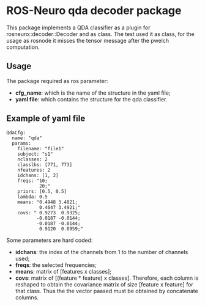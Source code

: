 # ROS-Neuro qda decoder package

This package implements a QDA classifier as a plugin for rosneuro::decoder::Decoder and as class. The test used it as class, for the usage as rosnode it misses the tensor message after the pwelch computation.

## Usage
The package required as ros parameter:
<ul>
    <li> <b>cfg_name</b>: which is the name of the structure in the yaml file; </li>
    <li> <b>yaml file</b>: which contains the structure for the qda classifier. </li>
</ul>

## Example of yaml file
```
QdaCfg:
  name: "qda"
  params:
    filename: "file1"
    subject: "s1"
    nclasses: 2
    classlbs: [771, 773]
    nfeatures: 2
    idchans: [1, 2]
    freqs: "10;
            20;"
    priors: [0.5, 0.5]
    lambda: 0.5
    means: "0.4948 3.4821;
            0.4647 3.4921;" 
    covs: " 0.9273  0.9325;
           -0.0187 -0.0144;
           -0.0187 -0.0144;
            0.9120  0.8959;"
```

Some parameters are hard coded:
<ul>
    <li> <b>idchans</b>: the index of the channels from 1 to the number of channels used; </li>
    <li> <b>freqs</b>: the selected frequencies; </li>
    <li> <b>means</b>: matrix of [features x classes]; </li>
    <li> <b>covs</b>: matrix of [(feature * feature) x classes]. Therefore, each column is reshaped to obtain the covariance matrix of size [feature x feature] for that class. Thus the the vector paased must be obtained by concatenate columns. </li>
</ul>
